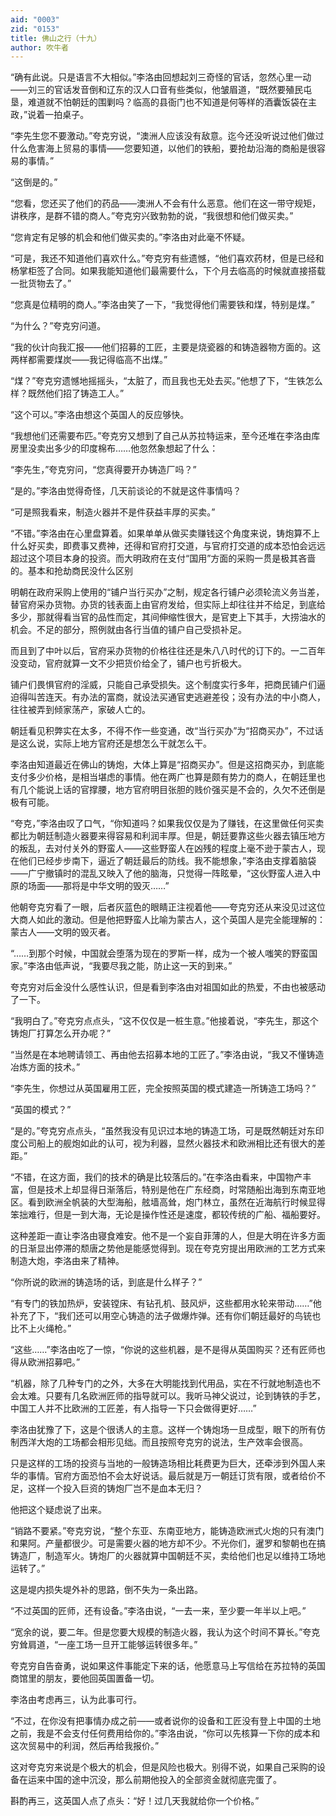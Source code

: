 ```yaml
---
aid: "0003"
zid: "0153"
title: 佛山之行（十九）
author: 吹牛者
---
```


“确有此说。只是语言不大相似。”李洛由回想起刘三奇怪的官话，忽然心里一动——刘三的官话发音倒和辽东的汉人口音有些类似，他皱眉道，“既然要殖民屯垦，难道就不怕朝廷的围剿吗？临高的县衙门也不知道是何等样的酒囊饭袋在主政，”说着一拍桌子。

“李先生您不要激动。”夸克穷说，“澳洲人应该没有敌意。迄今还没听说过他们做过什么危害海上贸易的事情——您要知道，以他们的铁船，要抢劫沿海的商船是很容易的事情。”

“这倒是的。”

“您看，您还买了他们的药品——澳洲人不会有什么恶意。他们在这一带守规矩，讲秩序，是群不错的商人。”夸克穷兴致勃勃的说，“我很想和他们做买卖。”

“您肯定有足够的机会和他们做买卖的。”李洛由对此毫不怀疑。

“可是，我还不知道他们喜欢什么。”夸克穷有些遗憾，“他们喜欢药材，但是已经和杨掌柜签了合同。如果我能知道他们最需要什么，下个月去临高的时候就直接搭载一批货物去了。”

“您真是位精明的商人。”李洛由笑了一下，“我觉得他们需要铁和煤，特别是煤。”

“为什么？”夸克穷问道。

“我的伙计向我汇报——他们招募的工匠，主要是烧瓷器的和铸造器物方面的。这两样都需要煤炭——我记得临高不出煤。”

“煤？”夸克穷遗憾地摇摇头，“太脏了，而且我也无处去买。”他想了下，“生铁怎么样？既然他们招了铸造工人。”

“这个可以。”李洛由想这个英国人的反应够快。

“我想他们还需要布匹。”夸克穷又想到了自己从苏拉特运来，至今还堆在李洛由库房里没卖出多少的印度棉布……他忽然象想起了什么：

“李先生，”夸克穷问，“您真得要开办铸造厂吗？”

“是的。”李洛由觉得奇怪，几天前谈论的不就是这件事情吗？

“可是照我看来，制造火器并不是件获益丰厚的买卖。”

“不错。”李洛由在心里盘算着。如果单单从做买卖赚钱这个角度来说，铸炮算不上什么好买卖，即费事又费神，还得和官府打交道，与官府打交道的成本恐怕会远远超过这个项目本身的投资。而大明政府在支付“国用”方面的采购一贯是极其吝啬的。基本和抢劫商民没什么区别

明朝在政府采购上使用的“铺户当行买办”之制，规定各行铺户必须轮流义务当差，替官府采办货物。办货的钱表面上由官府发给，但实际上却往往并不给足，到底给多少，那就得看当官的品性而定，其间伸缩性很大，是官吏上下其手，大捞油水的机会。不足的部分，照例就由各行当值的铺户自己受损补足。

而且到了中叶以后，官府采办货物的价格往往还是朱八八时代的订下的。一二百年没变动，官府就算一文不少把货价给全了，铺户也亏折极大。

铺户们畏惧官府的淫威，只能自己承受损失。这个制度实行多年，把商民铺户们逼迫得叫苦连天。有办法的富商，就设法买通官吏逃避差役；没有办法的中小商人，往往被弄到倾家荡产，家破人亡的。

朝廷看见积弊实在太多，不得不作一些变通，改“当行买办”为“招商买办”，不过话是这么说，实际上地方官府还是想怎么干就怎么干。

李洛由知道最近在佛山的铸炮，大体上算是“招商买办”。但是这招商买办，到底能支付多少价格，是相当堪虑的事情。他在两广也算是颇有势力的商人，在朝廷里也有几个能说上话的官撑腰，地方官府明目张胆的贱价强买是不会的，久欠不还倒是极有可能。

“夸克，”李洛由叹了口气，“你知道吗？如果我仅仅是为了赚钱，在这里做任何买卖都比为朝廷制造火器要来得容易和利润丰厚。但是，朝廷要靠这些火器去镇压地方的叛乱，去对付关外的野蛮人——这些野蛮人在凶残的程度上毫不逊于蒙古人，现在他们已经步步南下，逼近了朝廷最后的防线。我不能想象，”李洛由支撑着脑袋——广宁撤镇时的混乱又映入了他的脑海，只觉得一阵眩晕，“这伙野蛮人进入中原的场面——那将是中华文明的毁灭……”

他朝夸克穷看了一眼，后者灰蓝色的眼睛正注视着他——夸克穷还从来没见过这位大商人如此的激动。但是他把野蛮人比喻为蒙古人，这个英国人是完全能理解的：蒙古人——文明的毁灭者。

“……到那个时候，中国就会堕落为现在的罗斯一样，成为一个被人嗤笑的野蛮国家。”李洛由低声说，“我要尽我之能，防止这一天的到来。”

夸克穷对后金没什么感性认识，但是看到李洛由对祖国如此的热爱，不由也被感动了一下。

“我明白了。”夸克穷点点头，“这不仅仅是一桩生意。”他接着说，“李先生，那这个铸炮厂打算怎么开办呢？”

“当然是在本地聘请领工、再由他去招募本地的工匠了。”李洛由说，“我又不懂铸造冶炼方面的技术。”

“李先生，你想过从英国雇用工匠，完全按照英国的模式建造一所铸造工场吗？”

“英国的模式？”

“是的。”夸克穷点点头，“虽然我没有见识过本地的铸造工场，可是既然朝廷对东印度公司船上的舰炮如此的认可，视为利器，显然火器技术和欧洲相比还有很大的差距。”

“不错，在这方面，我们的技术的确是比较落后的。”在李洛由看来，中国物产丰富，但是技术上却显得日渐落后，特别是他在广东经商，时常随船出海到东南亚地区。看到欧洲全帆装的大型海船，舷墙高耸，炮门林立，虽然在近海航行时候显得笨拙难行，但是一到大海，无论是操作性还是速度，都较传统的广船、福船要好。

这种差距一直让李洛由寝食难安。他不是一个妄自菲薄的人，但是大明在许多方面的日渐显出停滞的颓唐之势他是能感觉得到。现在夸克穷提出用欧洲的工艺方式来制造大炮，李洛由来了精神。

“你所说的欧洲的铸造场的话，到底是什么样子？”

“有专门的铁加热炉，安装镗床、有钻孔机、鼓风炉，这些都用水轮来带动……”他补充了下，“我们还可以用空心铸造的法子做爆炸弹。还有你们朝廷最好的鸟铳也比不上火绳枪。”

“这些……”李洛由吃了一惊，“你说的这些机器，是不是得从英国购买？还有匠师也得从欧洲招募吧。”

“机器，除了几种专门的之外，大多在大明能找到代用品，实在不行就地制造也不会太难。只要有几名欧洲匠师的指导就可以。我听马神父说过，论到铸铁的手艺，中国工人并不比欧洲的工匠差，有人指导一下只会做得更好……”

李洛由犹豫了下，这是个很诱人的主意。这样一个铸炮场一旦成型，眼下的所有仿制西洋大炮的工场都会相形见绌。而且按照夸克穷的说法，生产效率会很高。

只是这样的工场的投资与当地的一般铸造场相比耗费更为巨大，还牵涉到外国人来华的事情。官府方面恐怕不会太好说话。最后就是万一朝廷订货有限，或者给价不足，这样一个投入巨资的铸炮厂岂不是血本无归？

他把这个疑虑说了出来。

“销路不要紧。”夸克穷说，“整个东亚、东南亚地方，能铸造欧洲式火炮的只有澳门和果阿。产量都很少。可是需要火器的地方却不少。不光你们，暹罗和黎朝也在搞铸造厂，制造军火。铸炮厂的火器就算中国朝廷不买，卖给他们也足以维持工场地运转了。”

这是堤内损失堤外补的思路，倒不失为一条出路。

“不过英国的匠师，还有设备。”李洛由说，“一去一来，至少要一年半以上吧。”

“宽余的说，要二年。但是您要大规模的制造火器，我认为这个时间不算长。”夸克穷耸肩道，“一座工场一旦开工能够运转很多年。”

夸克穷自告奋勇，说如果这件事能定下来的话，他愿意马上写信给在苏拉特的英国商馆里的朋友，要他回英国置备一切。

李洛由考虑再三，认为此事可行。

“不过，在你没有把事情办成之前——或者说你的设备和工匠没有登上中国的土地之前，我是不会支付任何费用给你的。”李洛由说，“你可以先核算一下你的成本和这次贸易中的利润，然后再给我报价。”

这对夸克穷来说是个极大的机会，但是风险也极大。别得不说，如果自己采购的设备在运来中国的途中沉没，那么前期他投入的全部资金就彻底完蛋了。

斟酌再三，这英国人点了点头：“好！过几天我就给你一个价格。”
